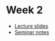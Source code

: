 # Week 2

- [Lecture slides](https://github.com/sizovk/blockchain-hse/tree/2024-2025/week-2/slides.pdf)
- [Seminar notes](https://github.com/sizovk/blockchain-hse/tree/2024-2025/week-2/seminar.pdf)